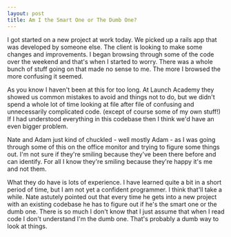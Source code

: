 ```yaml
---
layout: post
title: Am I the Smart One or The Dumb One?
---
```


I got started on a new project at work today. We picked up a rails app that was developed by someone else. The client is looking to make some changes and improvements. I began browsing through some of the code over the weekend and that's when I started to worry. There was a whole bunch of stuff going on that made no sense to me. The more I browsed the more confusing it seemed. 

As you know I haven't been at this for too long. At Launch Academy they showed us common mistakes to avoid and things not to do, but we didn't spend a whole lot of time looking at file after file of confusing and unnecessarily complicated code. (except of course some of my own stuff!) If I had understood everything in this codebase then I think we'd have an even bigger problem. 

Nate and Adam just kind of chuckled - well mostly Adam - as I was going through some of this on the office monitor and trying to figure some things out. I'm not sure if they're smiling because they've been there before and can identify. For all I know they're smiling because they're happy it's me and not them. 

What they do have is lots of experience. I have learned quite a bit in a short period of time, but I am not yet a confident programmer. I think that'll take a while. Nate astutely pointed out that every time he gets into a new project with an existing codebase he has to figure out if he's the smart one or the dumb one. There is so much I don't know that I just assume that when I read code I don't understand I'm the dumb one. That's probably a dumb way to look at things. 
